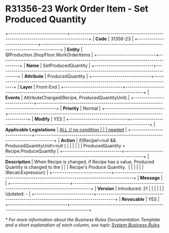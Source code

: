 ﻿---
erp.type: front-end-business-rule
erp.entity: Production.ShopFloor.WorkOrderItems
---

# R31356-23 Work Order Item  - Set Produced Quantity
+-----------------------------+---------------------------------------------------------------------------------------+
| **Code**                    | 31356-23                                                                              |
+-----------------------------+---------------------------------------------------------------------------------------+
| **Entity**                  | @Production.ShopFloor.WorkOrderItems                                                                         |
+-----------------------------+---------------------------------------------------------------------------------------+
| **Name**                    | SetProducedQuantity                                                                   |
+-----------------------------+---------------------------------------------------------------------------------------+
| **Attribute**               | ProducedQuantity                                                                      |
+-----------------------------+---------------------------------------------------------------------------------------+
| **Layer**                   | Front-End                                                                             |
+-----------------------------+---------------------------------------------------------------------------------------+
| **Events**                  | AttributeChanged(Recipe, ProducedQuantityUnit)                                        |
+-----------------------------+---------------------------------------------------------------------------------------+
| **Priority**                | Normal                                                                                |
+-----------------------------+---------------------------------------------------------------------------------------+
| **Modify**                  | YES                                                                                   |
+-----------------------------+---------------------------------------------------------------------------------------+
| **Applicable Legislations** | [ALL // no condition                                                                  |
|                             | needed](https://confluence.erp.net/display/techdoc/Country+Specific+Functionality)    |
+-----------------------------+---------------------------------------------------------------------------------------+
| **Action**                  | if(Recipe!=null && ProducedQuantityUnit!=null )                                       |
|                             |                                                                                       |
|                             | ProducedQuantity = Recipe.ProduceQuantity                                             |
+-----------------------------+---------------------------------------------------------------------------------------+
| **Description**             | When Recipe is changed, if Recipe has a value, Produced Quantity is changed to the    |
|                             | Recipe\'s Produce Quantity.                                                           |
|                             |                                                                                       |
|                             | (RecalcExpression)                                                                    |
+-----------------------------+---------------------------------------------------------------------------------------+
| **Message**                 |                                                                                       |
+-----------------------------+---------------------------------------------------------------------------------------+
| **Version**                 | Introduced: 21                                                                        |
|                             |                                                                                       |
|                             | Updated: -                                                                            |
+-----------------------------+---------------------------------------------------------------------------------------+
| **Revocable**               | YES                                                                                   |
+-----------------------------+---------------------------------------------------------------------------------------+

*\* For more information about the Business Rules Documentation Template and a short explanation of each column, see
topic [System Business Rules](../templates/template-description-system-business-rules.md).*

  

  
